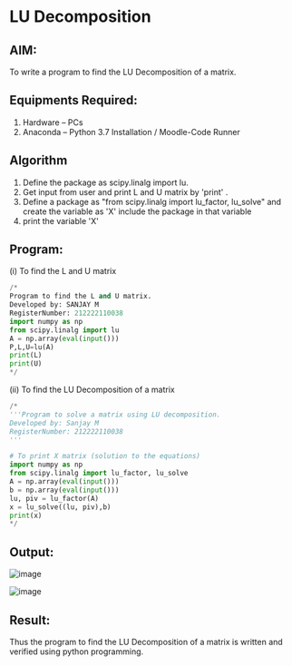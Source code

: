 # LU Decomposition 

## AIM:
To write a program to find the LU Decomposition of a matrix.

## Equipments Required:
1. Hardware – PCs
2. Anaconda – Python 3.7 Installation / Moodle-Code Runner

## Algorithm
1. Define the package as scipy.linalg import lu.
2. Get input from user and print L and U matrix by 'print' .
3. Define a package as "from scipy.linalg import lu_factor, lu_solve" and create the variable as 'X' include the package in that variable
4. print the variable 'X'
## Program:
(i) To find the L and U matrix
```PYTHON
/*
Program to find the L and U matrix.
Developed by: SANJAY M
RegisterNumber: 212222110038
import numpy as np
from scipy.linalg import lu
A = np.array(eval(input()))
P,L,U=lu(A)
print(L)
print(U)
*/
```

(ii) To find the LU Decomposition of a matrix
```python
/*
'''Program to solve a matrix using LU decomposition.
Developed by: Sanjay M
RegisterNumber: 212222110038
'''

# To print X matrix (solution to the equations)
import numpy as np
from scipy.linalg import lu_factor, lu_solve
A = np.array(eval(input()))
b = np.array(eval(input()))
lu, piv = lu_factor(A)
x = lu_solve((lu, piv),b)
print(x)
*/
```

## Output:
![image](https://github.com/user-attachments/assets/c68f9f09-75ee-461a-8f81-b19b44b8b4a0)

![image](https://github.com/user-attachments/assets/88596f3a-bd4b-46c9-b8e1-ade7bf6b7f95)

## Result:
Thus the program to find the LU Decomposition of a matrix is written and verified using python programming.


